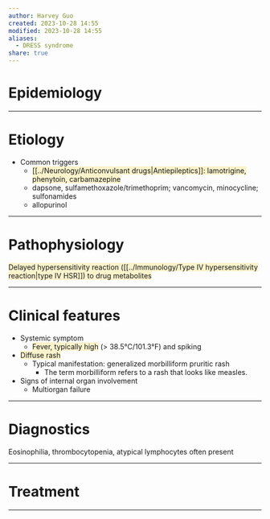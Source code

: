 ```yaml
---
author: Harvey Guo
created: 2023-10-28 14:55
modified: 2023-10-28 14:55
aliases:
  - DRESS syndrome
share: true
---
```

# Epidemiology


---
# Etiology
- Common triggers
	- <span style="background:rgba(240, 200, 0, 0.2)">[[../Neurology/Anticonvulsant drugs|Antiepileptics]]: lamotrigine, phenytoin, carbamazepine</span>
	- dapsone, sulfamethoxazole/trimethoprim; vancomycin, minocycline; sulfonamides
	- allopurinol

---
# Pathophysiology
<span style="background:rgba(240, 200, 0, 0.2)">Delayed hypersensitivity reaction ([[../Immunology/Type IV hypersensitivity reaction|type IV HSR]]) to drug metabolites</span>

---
# Clinical features
- Systemic symptom
	- <span style="background:rgba(240, 200, 0, 0.2)">Fever, typically high</span> (> 38.5°C/101.3°F) and spiking
- <span style="background:rgba(240, 200, 0, 0.2)">Diffuse rash</span>
	- Typical manifestation: generalized morbilliform pruritic rash
		- The term morbilliform refers to a rash that looks like measles.
- Signs of internal organ involvement
	- Multiorgan failure

---
# Diagnostics
Eosinophilia, thrombocytopenia, atypical lymphocytes often present

---
# Treatment


---
